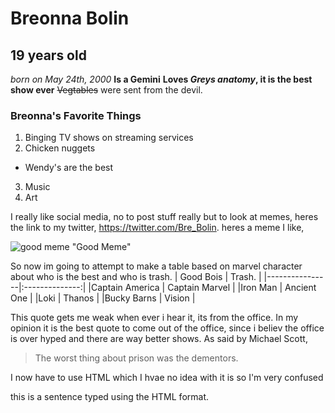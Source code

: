 # Breonna Bolin
## 19 years old 

*born on May 24th, 2000*
**Is a Gemini**
**Loves _Greys anatomy_, it is the best show ever**
~~Vegtables~~ were sent from the devil. 
### Breonna's Favorite Things
1. Binging TV shows on streaming services
2. Chicken nuggets 
  * Wendy's are the best 
3. Music 
4. Art

I really like social media, no to post stuff really but to look at memes, heres the link to my twitter, https://twitter.com/Bre_Bolin. 
heres a meme I like, 

![good meme](https://video-images.vice.com/articles/5dfcdf5174a820009a1b4a41/lede/1576853802436-chicky-nuggies.jpeg?crop=1xw%3A1xh%3Bcenter%2Ccenter&resize=2000%3A*) "Good Meme"

So now im going to attempt to make a table based on marvel character about who is the best and who is trash. 
| Good Bois      | Trash.         |
|----------------|:--------------:|
|Captain America | Captain Marvel |
|Iron Man        | Ancient One    |
|Loki            | Thanos         |
|Bucky Barns     | Vision         |

This quote gets me weak when ever i hear it, its from the office. In my opinion it is the best quote to come out of the office, since i believ the office is over hyped and there are way better shows. 
As said by Michael Scott,
>The worst thing about prison was the dementors.

I now have to use HTML which I hvae no idea with it is so I'm very confused 
<dl>
  <dt> this is a sentence typed using the HTML format.
   
   


